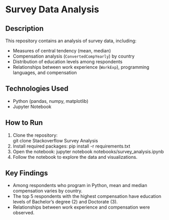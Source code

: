 # Survey Data Analysis

## Description
This repository contains an analysis of survey data, including:
- Measures of central tendency (mean, median)
- Compensation analysis (`ConvertedCompYearly`) by country
- Distribution of education levels among respondents
- Relationships between work experience (`WorkExp`), programming languages, and compensation

## Technologies Used
- Python (pandas, numpy, matplotlib)
- Jupyter Notebook

## How to Run
1. Clone the repository:  
git clone Stackoverflow Survey Analysis
2. Install required packages:
pip install -r requirements.txt
3. Open the notebook:
jupyter notebook notebooks/survey_analysis.ipynb
4. Follow the notebook to explore the data and visualizations.

## Key Findings
- Among respondents who program in Python, mean and median compensation varies by country.
- The top 5 respondents with the highest compensation have education levels of Bachelor’s degree (2) and Doctorate (3).
- Relationships between work experience and compensation were observed.
